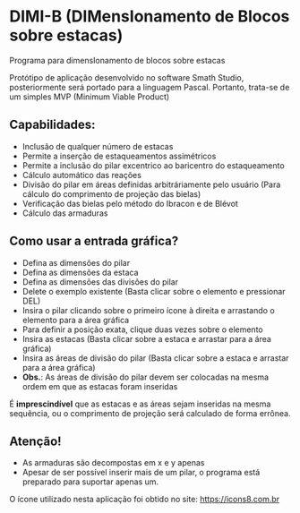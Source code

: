 # DIMI-B (DIMensIonamento de Blocos sobre estacas)
Programa para dimensIonamento de blocos sobre estacas

Protótipo de aplicação desenvolvido no software Smath Studio, posteriormente será portado para a linguagem Pascal. Portanto, trata-se de um simples MVP (Minimum Viable Product)

## Capabilidades:
- Inclusão de qualquer número de estacas
- Permite a inserção de estaqueamentos assimétricos
- Permite a inclusão do pilar excentrico ao baricentro do estaqueamento
- Cálculo automático das reações
- Divisão do pilar em áreas definidas arbitráriamente pelo usuário (Para cálculo do comprimento de projeção das bielas)
- Verificação das bielas pelo método do Ibracon e de Blévot
- Cálculo das armaduras

## Como usar a entrada gráfica?
- Defina as dimensões do pilar
- Defina as dimensões da estaca
- Defina as dimensões das divisões do pilar
- Delete o exemplo existente (Basta clicar sobre o elemento e pressionar DEL)
- Insira o pilar clicando sobre o primeiro ícone à direita e arrastando o elemento para a área gráfica
- Para definir a posição exata, clique duas vezes sobre o elemento
- Insira as estacas (Basta clicar sobre a estaca e arrastar para a área gráfica)
- Insira as áreas de divisão do pilar (Basta clicar sobre a estaca e arrastar para a área gráfica)
- **Obs.**: As áreas de divisão do pilar devem ser colocadas na mesma ordem em que as estacas foram inseridas

É **imprescindível** que as estacas e as áreas sejam inseridas na mesma sequência, ou o comprimento de projeção será calculado de forma errônea.

## Atenção!
- As armaduras são decompostas em x e y apenas
- Apesar de ser possível inserir mais de um pilar, o programa está preparado para suportar apenas um.

O ícone utilizado nesta aplicação foi obtido no site: https://icons8.com.br
